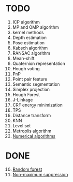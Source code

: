 # TODO

1. ICP algorithm
2. MP and OMP algorithm
3. kernel methods
5. Depth estimation
6. Pose estimation
8. Kabsch algorithm
9. RANSAC algorithm
11. Mean-shift
12. Quaternion representation
13. Hough voting
14. PnP
15. Point pair feature
16. Semantic segmentation
17. Simplex projection
18. Hough Forest
19. J-Linkage
20. CRF energy minimization
21. TPS
22. Distance transform
23. KNN
24. Level set
25. Metroplis algorithm
26. [Numerical algorithms](./NR)

# DONE
10. [Random forest](./RandomForest/random_forest.ipynb)
21. [Non-maximum suppression](./NMS/nms.ipynb)
